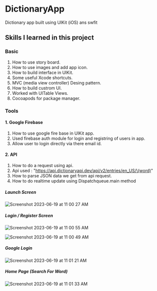 # DictionaryApp
Dictionary app built using UIKit (iOS) ans swfit

## Skills I learned in this project

### Basic

1. How to use story board.
2. How to use images and add app icon.
3. How to build interface in UIKit.
4. Some useful Xcode shortcuts.
5. MVC (media view controller) Desing pattern.
6. How to build custrom UI.
7. Worked with UITable Views.
8. Cocoapods for package manager.

### Tools
#### 1. Google Firebase
1. How to use google fire base in UIKit app.
2. Used firebase auth module for login and registring of users in app.
2. Allow user to login directly via there email id.

#### 2. API
1. How to do a request using api.
2. Api used : "https://api.dictionaryapi.dev/api/v2/entries/en_US/\(word)"
3. How to parse JSON data we get from api request.
4. How to do realtime update using Dispatchqueue.main method

##### Launch Screen
![Screenshot 2023-06-19 at 11 00 27 AM](https://github.com/deep-gtm/DictionaryApp/assets/70434931/99fb7d17-53c7-49da-9d7a-9d300419a8d4)


##### Login / Register Screen
![Screenshot 2023-06-19 at 11 00 55 AM](https://github.com/deep-gtm/DictionaryApp/assets/70434931/f3913e1b-d04f-40f9-8735-245ffff5830e)



![Screenshot 2023-06-19 at 11 00 49 AM](https://github.com/deep-gtm/DictionaryApp/assets/70434931/fb9211be-5cc4-49d2-b369-c5ea15bdbf9b)


##### Google Login
![Screenshot 2023-06-19 at 11 01 21 AM](https://github.com/deep-gtm/DictionaryApp/assets/70434931/6135e12f-2c10-4b44-bbe6-4f9f4df73e19)

##### Home Page (Search For Word)
![Screenshot 2023-06-19 at 11 01 33 AM](https://github.com/deep-gtm/DictionaryApp/assets/70434931/9a82b576-f90b-4da2-ac6d-4a075075429a)


